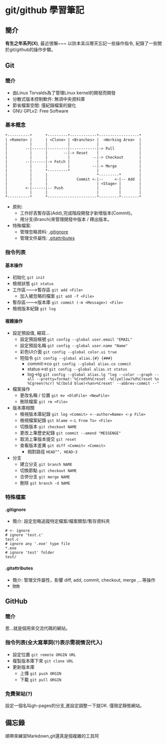 # git/github 學習筆記
## 簡介

**有生之年系列(X)**, 最近很懶~~~
以防本呆瓜哪天忘記一些操作指令, 紀錄了一些關於git/github的操作步驟。

## Git
### 簡介

* 由Linus Torvalds為了管理Linux kernel的開發而開發
* 分散式版本控制軟件: 無須中央資料庫
* 節省檔案空間: 僅紀錄檔案的變化
* GNU GPLv2: Free Software

### 基本概念

```
*----------*      *---------*------------*------------------*
| <Remote> |      | <Clone> | <Branches> |  <Working Area>  |
|          |      |         |            |                  |
|        --|------|---------|------------|-> Pull           |
|          |      |       --|-> Reset    |                  |
|          |      |         |          --|-> Checkout       |
|        --|------|-> Fetch |            |                  |
|          |      |         |          --|-> Merge          |
|          |      *---------*            |                  |
|          |      |                      *---------*        |
|          |      |             Commit <-|--     <-|-- Add  |
|          |      |                      | <Stage> |        |
|        <-|------|-- Push               |         |        |
|          |      |                      |         |        |
*----------*      *----------------------*---------*--------*
```

* 原則: 
    - 工作好丟暫存區(Add),完成階段開發才新增版本(Commit)。
    - 用分支(Branch)來管理開發中版本 / 釋出版本。
* 特殊檔案: 
    - 管理忽略資料: [.gitignore]("#")
    - 管理文件屬性: [.gitattributes]("./attributes.md")

### 指令列表
#### 基本操作

* 初始化 `git init`
* 檢視狀態 `git status`
* 工作區--->暫存區 `git add <File>`
    - 加入被忽略的檔案 `git add -f <File>`
* 暫存區--->版本庫 ```git commit (-m <Message>) <File>```
* 檢視版本紀錄 ```git log```

#### 複雜操作

* 設定預設值, 縮寫...
    - 設定預設帳號 ```git config --global user.email "EMAIL"```
    - 設定預設名稱 ```git config --global user.name "Name"```
    - 彩色UI介面 ```git config --global color.ui true```
    - 短指令 ```git config --global alias.{#} {###}```
        + commit->co ```git config --global alias.co commit```
        + status->st ```git config --global alias.st status```
        + log->lg ```git config --global alias.lg "log --color --graph --all --pretty=format:'%Cred%h%Creset -%C(yellow)%d%Creset %s %Cgreen(%cr) %C(bold blue)<%an>%Creset' --abbrev-commit --"```
* 檔案操作
    - 更改名稱 / 位置 ```git mv <OldFile> <NewFile>```
    - 刪除檔案 ```git rm <File>```
* 版本庫相關
    - 檢視版本庫紀錄 ```git log <Commit> <--author=Name> <-p File>```
    - 檢視檔案紀錄 ```git blame <-L From To> <File>```
    - 切換版本 ```git checkout NAME```
    - 更改上筆歷史紀錄 ```git commit --amend "MESSENGE"```
    - 取消上筆版本提交 ```git reset ```
    - 查看版本差異 ```git diff <Commit> <Commit>```
        + 相對路徑 ```HEAD^^, HEAD~3```
* 分支
    - 建立分支 ```git branch NAME```
    - 切換節點 ```git checkout NAME```
    - 合併分支 ```git merge NAME```
    - 刪除 ```git branch -d NAME```

### 特殊檔案
#### .gitignore

* 簡介: 設定忽略追蹤特定檔案/檔案類型/暫存資料夾

```git
# <- ignore
# ignore 'test.c'
test.c
# ignore any '.exe' type file
*.exe
# ignore 'test' folder
test/
```


#### .gitattributes

* 簡介: 管理文件屬性，影響 diff, add, commit, checkout, merge ,...等操作
* ~~[link](./README.md)~~


## GitHub
### 簡介

恩...就是個用來交流代碼的網站。

### 指令列表(**全大寫單詞(?)表示需視情況代入**)

* 設定位置 ```git remote ORGIN URL```
* 複製版本庫下來 ```git clone URL```
* 更新版本庫
    - 上傳 ```git push ORGIN```
    - 下載 ```git pull ORGIN```

### 免費架站(?)

設定一個名叫gh-pages的分支,進設定調整一下就OK.
僅限定靜態網站。


## 備忘錄

順帶來練習Markdown,git還真是個複雜的工具阿
